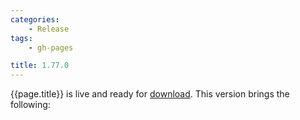 ```yaml
---
categories:
    - Release
tags:
    - gh-pages

title: 1.77.0
---
```


{{page.title}} is live and ready for [download](https://github.com/MaibornWolff/codecharta/releases/tag/{{page.title}}). This version brings the following:
